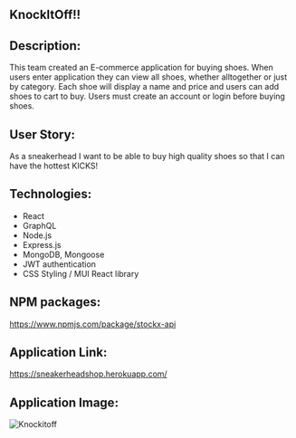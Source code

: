 ## KnockItOff!!

## Description:
This team created an E-commerce application for buying shoes. When users enter application they can view all shoes, whether alltogether or just by category. Each shoe will display a name and price and users can add shoes to cart to buy. Users must create an account or login before buying shoes.

## User Story:
As a sneakerhead
I want to be able to buy high quality shoes
so that I can have the hottest KICKS! 

## Technologies:
- React
- GraphQL
- Node.js
- Express.js
- MongoDB, Mongoose
- JWT authentication 
- CSS Styling / MUI React library 

## NPM packages:
https://www.npmjs.com/package/stockx-api

## Application Link:
https://sneakerheadshop.herokuapp.com/

## Application Image:
![Knockitoff]('../../../super-awesome-shoes/client/src/images/Homepage.png)
